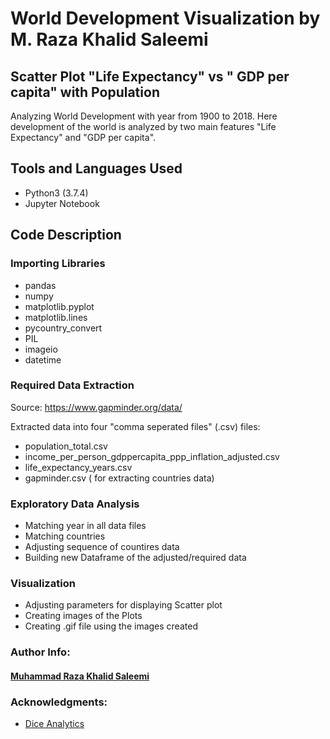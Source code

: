 # World Development Visualization by M. Raza Khalid Saleemi
## Scatter Plot "Life Expectancy" vs " GDP per capita" with Population
Analyzing World Development with year from 1900 to 2018. Here development of the world is analyzed by two main features "Life Expectancy" and "GDP per capita".

## Tools and Languages Used
- Python3 (3.7.4)
- Jupyter Notebook

## Code Description
### Importing Libraries
- pandas
- numpy
- matplotlib.pyplot
- matplotlib.lines
- pycountry_convert
- PIL
- imageio
- datetime

### Required Data Extraction
Source: https://www.gapminder.org/data/

Extracted data into four "comma seperated files" (.csv) files:
- population_total.csv
- income_per_person_gdppercapita_ppp_inflation_adjusted.csv
- life_expectancy_years.csv
- gapminder.csv ( for extracting countries data)

### Exploratory Data Analysis
- Matching year in all data files
- Matching countries
- Adjusting sequence of countires data
- Building new Dataframe of the adjusted/required data

### Visualization
- Adjusting parameters for displaying Scatter plot
- Creating images of the Plots
- Creating .gif file using the images created

### Author Info:
#### [Muhammad Raza Khalid Saleemi](https://www.linkedin.com/in/muhammad-raza-khalid-saleemi/)

### Acknowledgments:
- [Dice Analytics](https://diceanalytics.pk/)
